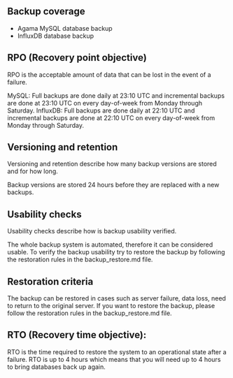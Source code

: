 ## Backup coverage

- Agama MySQL database backup
- InfluxDB database backup


## RPO (Recovery point objective)

RPO is the acceptable amount of data that can be lost in the event of a failure. 

MySQL: Full backups are done daily at 23:10 UTC and incremental backups are done at 23:10 UTC on every day-of-week from Monday through Saturday.
InfluxDB: Full backups are done daily at 22:10 UTC and incremental backups are done at 22:10 UTC on every day-of-week from Monday through Saturday.


## Versioning and retention
Versioning and retention describe how many backup versions are stored and for how long.

Backup versions are stored 24 hours before they are replaced with a new backups.

## Usability checks
Usability checks describe how is backup usability verified.

The whole backup system is automated, therefore it can be considered usable.
To verify the backup usability try to restore the backup by following the restoration rules in the backup_restore.md file.

## Restoration criteria
The backup can be restored in cases such as server failure, data loss, need to return to the original server.
If you want to restore the backup, please follow the restoration rules in the backup_restore.md file.

## RTO (Recovery time objective):

RTO is the time required to restore the system to an operational state after a failure.
RTO is up to 4 hours which means that you will need up to 4 hours to bring databases back up again.

